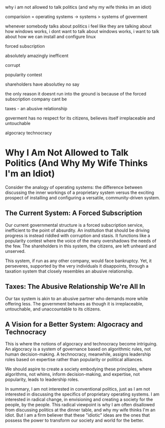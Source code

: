 why i am not allowed to talk politics (and why my wife thinks im an idiot)


comparision = operating systems -> systems > systems of goverment

whenever somebody talks about politics i feel like they are talking about how windows works, i dont want to talk about windows works, i want to talk about how we can install and configure linux

forced subscription

absolutely amazingly inefficent

corrupt

popularity contest

shareholders have absolutley no say

the only reason it doesnt run into the ground is because of the forced subscription company cant be 

taxes - an abusive relationship

goverment has no respect for its citizens, believes itself irreplaceable and untouchable

algocracy
technocracy


# Why I Am Not Allowed to Talk Politics (And Why My Wife Thinks I'm an Idiot)

Consider the analogy of operating systems: the difference between discussing the inner workings of a proprietary system versus the exciting prospect of installing and configuring a versatile, community-driven system. 

## The Current System: A Forced Subscription

Our current governmental structure is a forced subscription service, inefficient to the point of absurdity. An institution that should be driving progress is instead riddled with corruption and stasis. It functions like a popularity contest where the voice of the many overshadows the needs of the few. The shareholders in this system, the citizens, are left unheard and unserved.

This system, if run as any other company, would face bankruptcy. Yet, it perseveres, supported by the very individuals it disappoints, through a taxation system that closely resembles an abusive relationship.

## Taxes: The Abusive Relationship We're All In

Our tax system is akin to an abusive partner who demands more while offering less. The government behaves as though it is irreplaceable, untouchable, and unaccountable to its citizens.

## A Vision for a Better System: Algocracy and Technocracy

This is where the notions of algocracy and technocracy become intriguing. An algocracy is a system of governance based on algorithmic rules, not human decision-making. A technocracy, meanwhile, assigns leadership roles based on expertise rather than popularity or political alliances.

We should aspire to create a society embodying these principles, where algorithms, not whims, inform decision-making, and expertise, not popularity, leads to leadership roles.


In summary, I am not interested in conventional politics, just as I am not interested in discussing the specifics of proprietary operating systems. I am interested in radical change, in envisioning and creating a society for the people, by the people. This radical viewpoint is why I am often disallowed from discussing politics at the dinner table, and why my wife thinks I'm an idiot. But I am a firm believer that these "idiotic" ideas are the ones that possess the power to transform our society and world for the better.
